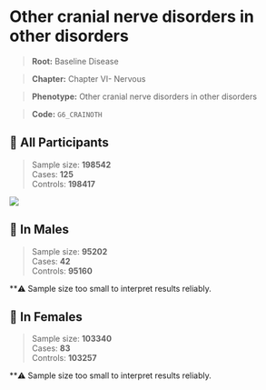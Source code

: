 # Other cranial nerve disorders in other disorders

> **Root:** Baseline Disease  

> **Chapter:** Chapter VI- Nervous  

> **Phenotype:** Other cranial nerve disorders in other disorders  

> **Code:** `G6_CRAINOTH`

## 🧪 All Participants  
> Sample size: **198542**  
> Cases: **125**  
> Controls: **198417**
<img src="/Disease/Figures/ALL/Incidence/G6_CRAINOTH.png"/>
<CsvTable src="/Disease_Data/ALL/Incidence/COX_G6_CRAINOTH.csv" label="🔍 View full results" />

## 👨 In Males  
> Sample size: **95202**  
> Cases: **42**  
> Controls: **95160**

**⚠️ Sample size too small to interpret results reliably.


## 👩 In Females  
> Sample size: **103340**  
> Cases: **83**  
> Controls: **103257**

**⚠️ Sample size too small to interpret results reliably.

